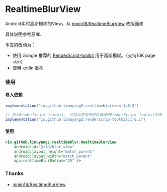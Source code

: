 # RealtimeBlurView

Android实时高斯模糊的View。从 [mmin18/RealtimeBlurView](https://github.com/mmin18/RealtimeBlurView) 改版而来

具体说明参考原库.

本库的改动为：
- 使用 Google 推荐的 [RenderScript-toolkit](https://github.com/android/renderscript-intrinsics-replacement-toolkit) 用于高斯模糊。（支持16K page size）
- 使用 kotlin 重构

### 使用

#### 导入依赖
```gradle
implementation("io.github.limuyang2:realtimeblurview:1.0.3")

// 导入RenderScript-toolkit。 也可以使用任何你编译的RenderScript-toolkit的库
implementation("io.github.limuyang2:renderscrip-toolkit:1.0.1") 
```

#### 使用
```xml
<io.github.limuyang2.realtimeblur.RealtimeBlurView 
    android:id="@+id/blur_view"
    android:layout_height="match_parent" 
    android:layout_width="match_parent"
    app:realtimeBlurRadius="20" />
```

### Thanks
- [mmin18/RealtimeBlurView](https://github.com/mmin18/RealtimeBlurView)
